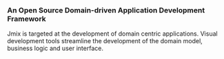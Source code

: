 ### An Open Source Domain-driven Application Development Framework
Jmix is targeted at the development of domain centric applications. Visual development tools streamline the development of the domain model, business logic and user interface.
